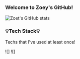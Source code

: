 ### Welcome to Zoey's GitHub!

![Zoet's GitHub stats](https://github-readme-stats.vercel.app/api?username=zoeyoon&theme=github_dark&show_icons=true)

<h3> 💡Tech Stack💡 </h3>

<p> Techs that I've used at least once! </p>

<p>
          ![]<https://img.shields.io/badge/Python-3766AB?style=flat-square&logo=Python&logoColor=white> ![]<https://img.shields.io/badge/Java-ba463c?style=flat-square&logo=Java&logoColor=white>
</p>
